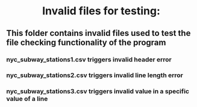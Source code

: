 # <center> Invalid files for testing:
## This folder contains invalid files used to test the file checking functionality of the program
### nyc_subway_stations1.csv triggers invalid header error
### nyc_subway_stations2.csv triggers invalid line length error
### nyc_subway_stations3.csv triggers invalid value in a specific value of a line